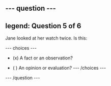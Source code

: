 --- question ---
---
legend: Question 5 of 6
---

Jane looked at her watch twice. Is this:

--- choices ---
- (x) A fact or an observation?

- ( ) An opinion or evaluation?
--- /choices ---

--- /question ---
